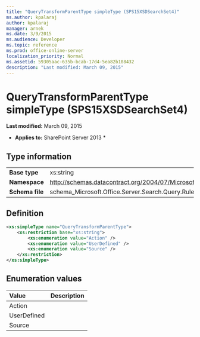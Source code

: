 ```yaml
---
title: "QueryTransformParentType simpleType (SPS15XSDSearchSet4)"
ms.author: kpalaraj
author: kpalaraj
manager: arnek
ms.date: 3/9/2015
ms.audience: Developer
ms.topic: reference
ms.prod: office-online-server
localization_priority: Normal
ms.assetid: 59305aac-635b-bcab-17d4-5ea82b108432
description: "Last modified: March 09, 2015"
---
```


# QueryTransformParentType simpleType (SPS15XSDSearchSet4)

 **Last modified:** March 09, 2015 
  
 * **Applies to:** SharePoint Server 2013 * 
  
## Type information

|||
|:-----|:-----|
|**Base type** <br/> |xs:string  <br/> |
|**Namespace** <br/> |http://schemas.datacontract.org/2004/07/Microsoft.Office.Server.Search.Query.Rules  <br/> |
|**Schema file** <br/> |schema_Microsoft.Office.Server.Search.Query.Rules.xsd  <br/> |
   
## Definition

```XML
<xs:simpleType name="QueryTransformParentType">
    <xs:restriction base="xs:string">
        <xs:enumeration value="Action" />
        <xs:enumeration value="UserDefined" />
        <xs:enumeration value="Source" />
    </xs:restriction>
</xs:simpleType>

```

## Enumeration values

|**Value**|**Description**|
|:-----|:-----|
|Action  <br/> ||
|UserDefined  <br/> ||
|Source  <br/> ||
   


